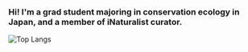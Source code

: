 ### Hi! I'm a grad student majoring in conservation ecology in Japan, and a member of iNaturalist curator.

![Top Langs](https://github-readme-stats-mu-tawny-71.vercel.app/api/top-langs/?username=yuchiyama8712&layout=compact)

<!--
**yuchiyama8712/yuchiyama8712** is a ✨ _special_ ✨ repository because its `README.md` (this file) appears on your GitHub profile.

Here are some ideas to get you started:

- 🔭 I’m currently working on ...
- 🌱 I’m currently learning ...
- 👯 I’m looking to collaborate on ...
- 🤔 I’m looking for help with ...
- 💬 Ask me about ...
- 📫 How to reach me: ...
- 😄 Pronouns: ...
- ⚡ Fun fact: ...
-->
